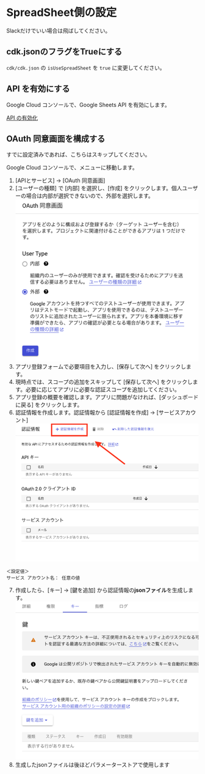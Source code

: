 # SpreadSheet側の設定

Slackだけでいい場合は飛ばしてください。

## cdk.jsonのフラグをTrueにする

`cdk/cdk.json` の `isUseSpreadSheet` を `true` に変更してください。

## API を有効にする

Google Cloud コンソールで、Google Sheets API を有効にします。

[API の有効化](https://console.cloud.google.com/flows/enableapi?apiid=sheets.googleapis.com&hl=ja)

## OAuth 同意画面を構成する

すでに設定済みであれば、こちらはスキップしてください。

Google Cloud コンソールで、メニューに移動します。

1. [APIとサービス] → [OAuth 同意画面]
2. [ユーザーの種類] で [内部] を選択し、[作成] をクリックします。個人ユーザーの場合は内部が選択できないので、外部を選択します。
![kind-of-users](images/kind-of-users.png)
3. アプリ登録フォームで必要項目を入力し、[保存して次へ] をクリックします。
4. 現時点では、スコープの追加をスキップして [保存して次へ] をクリックします。必要に応じてアプリに必要な認証スコープを追加してください。
5. アプリ登録の概要を確認します。アプリに問題がなければ、[ダッシュボードに戻る] をクリックします。
6. 認証情報を作成します。認証情報から [認証情報を作成] → [サービスアカウント]
![credential](images/create-g-credential.png)

```txt
＜設定値＞
サービス アカウント名： 任意の値
```

7. 作成したら、[キー] → [鍵を追加] から認証情報の**jsonファイル**を生成します。
![credential](images/service-account-credential.png)
8. 生成したjsonファイルは後ほどパラメーターストアで使用します
